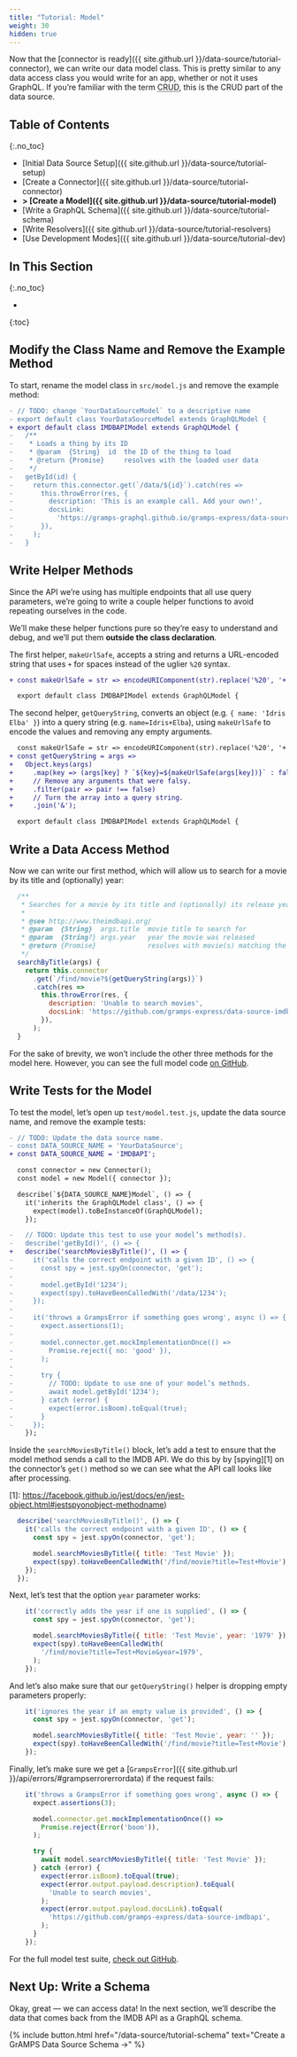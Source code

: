 ```yaml
---
title: "Tutorial: Model"
weight: 30
hidden: true
---
```


Now that the [connector is ready]({{ site.github.url }}/data-source/tutorial-connector), we can write our data model class. This is pretty similar to any data access class you would write for an app, whether or not it uses GraphQL. If you’re familiar with the term <abbr title="Create Read Update Delete">CRUD</abbr>, this is the CRUD part of the data source.

## Table of Contents
{:.no_toc}

-   [Initial Data Source Setup]({{ site.github.url }}/data-source/tutorial-setup)
-   [Create a Connector]({{ site.github.url }}/data-source/tutorial-connector)
-   **> [Create a Model]({{ site.github.url }}/data-source/tutorial-model)**
-   [Write a GraphQL Schema]({{ site.github.url }}/data-source/tutorial-schema)
-   [Write Resolvers]({{ site.github.url }}/data-source/tutorial-resolvers)
-   [Use Development Modes]({{ site.github.url }}/data-source/tutorial-dev)

## In This Section
{:.no_toc}

- 
{:toc}

## Modify the Class Name and Remove the Example Method

To start, rename the model class in `src/model.js` and remove the example method:

```diff
- // TODO: change `YourDataSourceModel` to a descriptive name
- export default class YourDataSourceModel extends GraphQLModel {
+ export default class IMDBAPIModel extends GraphQLModel {
-   /**
-    * Loads a thing by its ID
-    * @param  {String}  id  the ID of the thing to load
-    * @return {Promise}     resolves with the loaded user data
-    */
-   getById(id) {
-     return this.connector.get(`/data/${id}`).catch(res =>
-       this.throwError(res, {
-         description: 'This is an example call. Add your own!',
-         docsLink:
-           'https://gramps-graphql.github.io/gramps-express/data-source/tutorial/',
-       }),
-     );
-   }
```

## Write Helper Methods

Since the API we’re using has multiple endpoints that all use query parameters, we’re going to write a couple helper functions to avoid repeating ourselves in the code.

We’ll make these helper functions pure so they’re easy to understand and debug, and we’ll put them **outside the class declaration**.

The first helper, `makeUrlSafe`, accepts a string and returns a URL-encoded string that uses `+` for spaces instead of the uglier `%20` syntax.

```diff
+ const makeUrlSafe = str => encodeURIComponent(str).replace('%20', '+');

  export default class IMDBAPIModel extends GraphQLModel {
```

The second helper, `getQueryString`, converts an object (e.g. `{ name: 'Idris Elba' }`) into a query string (e.g. `name=Idris+Elba`), using `makeUrlSafe` to encode the values and removing any empty arguments.

```diff
  const makeUrlSafe = str => encodeURIComponent(str).replace('%20', '+');
+ const getQueryString = args =>
+   Object.keys(args)
+     .map(key => (args[key] ? `${key}=${makeUrlSafe(args[key])}` : false))
+     // Remove any arguments that were falsy.
+     .filter(pair => pair !== false)
+     // Turn the array into a query string.
+     .join('&');

  export default class IMDBAPIModel extends GraphQLModel {
```

## Write a Data Access Method

Now we can write our first method, which will allow us to search for a movie by its title and (optionally) year:

```js
  /**
   * Searches for a movie by its title and (optionally) its release year.
   *
   * @see http://www.theimdbapi.org/
   * @param  {String}  args.title  movie title to search for
   * @param  {String?} args.year   year the movie was released
   * @return {Promise}             resolves with movie(s) matching the search
   */
  searchByTitle(args) {
    return this.connector
      .get(`/find/movie?${getQueryString(args)}`)
      .catch(res =>
        this.throwError(res, {
          description: 'Unable to search movies',
          docsLink: 'https://github.com/gramps-express/data-source-imdbapi',
        }),
      );
  }
```

For the sake of brevity, we won’t include the other three methods for the model here. However, you can see the full model code [on GitHub](https://github.com/gramps-graphql/data-source-imdbapi/blob/master/src/model.js).

## Write Tests for the Model

To test the model, let’s open up `test/model.test.js`, update the data source name, and remove the example tests:

```diff
- // TODO: Update the data source name.
- const DATA_SOURCE_NAME = 'YourDataSource';  
+ const DATA_SOURCE_NAME = 'IMDBAPI';

  const connector = new Connector();
  const model = new Model({ connector });  

  describe(`${DATA_SOURCE_NAME}Model`, () => {
    it('inherits the GraphQLModel class', () => {
      expect(model).toBeInstanceOf(GraphQLModel);
    });  

-   // TODO: Update this test to use your model’s method(s).
-   describe('getById()', () => {
+   describe('searchMoviesByTitle()', () => {
-     it('calls the correct endpoint with a given ID', () => {
-       const spy = jest.spyOn(connector, 'get');  
-
-       model.getById('1234');
-       expect(spy).toHaveBeenCalledWith('/data/1234');
-     });  
-
-     it('throws a GrampsError if something goes wrong', async () => {
-       expect.assertions(1);  
-
-       model.connector.get.mockImplementationOnce(() =>
-         Promise.reject({ no: 'good' }),
-       );  
-
-       try {
-         // TODO: Update to use one of your model’s methods.
-         await model.getById('1234');
-       } catch (error) {
-         expect(error.isBoom).toEqual(true);
-       }
-     });
    });
```

Inside the `searchMoviesByTitle()` block, let’s add a test to ensure that the model method sends a call to the IMDB API. We do this by by [spying][1] on the connector’s `get()` method so we can see what the API call looks like after processing.

[1]: https://facebook.github.io/jest/docs/en/jest-object.html#jestspyonobject-methodname)

```js
  describe('searchMoviesByTitle()', () => {
    it('calls the correct endpoint with a given ID', () => {
      const spy = jest.spyOn(connector, 'get');

      model.searchMoviesByTitle({ title: 'Test Movie' });
      expect(spy).toHaveBeenCalledWith('/find/movie?title=Test+Movie');
    });
  });
```

Next, let’s test that the option `year` parameter works:

```js
    it('correctly adds the year if one is supplied', () => {
      const spy = jest.spyOn(connector, 'get');

      model.searchMoviesByTitle({ title: 'Test Movie', year: '1979' });
      expect(spy).toHaveBeenCalledWith(
        '/find/movie?title=Test+Movie&year=1979',
      );
    });
```

And let’s also make sure that our `getQueryString()` helper is dropping empty parameters properly:

```js
    it('ignores the year if an empty value is provided', () => {
      const spy = jest.spyOn(connector, 'get');

      model.searchMoviesByTitle({ title: 'Test Movie', year: '' });
      expect(spy).toHaveBeenCalledWith('/find/movie?title=Test+Movie');
    });
```

Finally, let’s make sure we get a [`GrampsError`]({{ site.github.url }}/api/errors/#grampserrorerrordata) if the request fails:

```js
    it('throws a GrampsError if something goes wrong', async () => {
      expect.assertions(3);

      model.connector.get.mockImplementationOnce(() =>
        Promise.reject(Error('boom')),
      );

      try {
        await model.searchMoviesByTitle({ title: 'Test Movie' });
      } catch (error) {
        expect(error.isBoom).toEqual(true);
        expect(error.output.payload.description).toEqual(
          'Unable to search movies',
        );
        expect(error.output.payload.docsLink).toEqual(
          'https://github.com/gramps-express/data-source-imdbapi',
        );
      }
    });
```

For the full model test suite, [check out GitHub](https://github.com/gramps-graphql/data-source-imdbapi/blob/master/test/model.test.js).

## Next Up: Write a Schema

Okay, great — we can access data! In the next section, we’ll describe the data that comes back from the IMDB API as a GraphQL schema.

{% include button.html
    href="/data-source/tutorial-schema" 
    text="Create a GrAMPS Data Source Schema &rarr;"
%}
